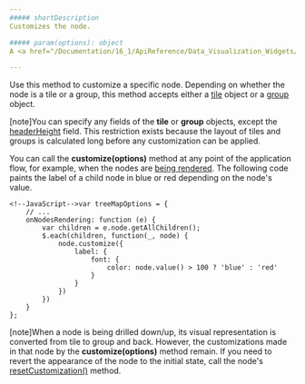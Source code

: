 ```yaml
---
##### shortDescription
Customizes the node.

##### param(options): object
A <a href="/Documentation/16_1/ApiReference/Data_Visualization_Widgets/dxTreeMap/Configuration/#tile">tile</a> or a <a href="/Documentation/16_1/ApiReference/Data_Visualization_Widgets/dxTreeMap/Configuration/#group">group</a>.

---
```

Use this method to customize a specific node. Depending on whether the node is a tile or a group, this method accepts either a [tile](/api-reference/20%20Data%20Visualization%20Widgets/20%20dxTreeMap/1%20Configuration/tile '/Documentation/ApiReference/Data_Visualization_Widgets/dxTreeMap/Configuration/tile/') object or a [group](/api-reference/20%20Data%20Visualization%20Widgets/20%20dxTreeMap/1%20Configuration/group '/Documentation/ApiReference/Data_Visualization_Widgets/dxTreeMap/Configuration/group/') object.

[note]You can specify any fields of the **tile** or **group** objects, except the [headerHeight](/api-reference/20%20Data%20Visualization%20Widgets/20%20dxTreeMap/1%20Configuration/group/headerHeight.md '/Documentation/ApiReference/Data_Visualization_Widgets/dxTreeMap/Configuration/group/#headerHeight') field. This restriction exists because the layout of tiles and groups is calculated long before any customization can be applied.

You can call the **customize(options)** method at any point of the application flow, for example, when the nodes are [being rendered](/api-reference/20%20Data%20Visualization%20Widgets/20%20dxTreeMap/1%20Configuration/onNodesRendering.md '/Documentation/ApiReference/Data_Visualization_Widgets/dxTreeMap/Configuration/#onNodesRendering'). The following code paints the label of a child node in blue or red depending on the node's value.

    <!--JavaScript-->var treeMapOptions = {
        // ...
        onNodesRendering: function (e) {
            var children = e.node.getAllChildren();
            $.each(children, function(_, node) {
                node.customize({
                    label: {
                        font: {
                            color: node.value() > 100 ? 'blue' : 'red'
                        }
                    }
                })
            })
        }
    };
    
[note]When a node is being drilled down/up, its visual representation is converted from tile to group and back. However, the customizations made in that node by the **customize(options)** method remain. If you need to revert the appearance of the node to the initial state, call the node's [resetCustomization()](/api-reference/20%20Data%20Visualization%20Widgets/20%20dxTreeMap/6%20Node/3%20Methods/resetCustomization().md '/Documentation/ApiReference/Data_Visualization_Widgets/dxTreeMap/Node/Methods/#resetCustomization') method.